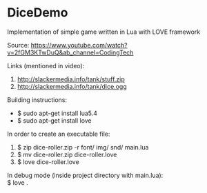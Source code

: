 # DiceDemo
Implementation of simple game written in Lua with LOVE framework

Source: https://www.youtube.com/watch?v=2fGM3KTwDuQ&ab_channel=CodingTech

Links (mentioned in video):
1) http://slackermedia.info/tank/stuff.zip  
2) http://slackermedia.info/tank/dice.ogg  

Building instructions:  
* $ sudo apt-get install lua5.4
* $ sudo apt-get install love

In order to create an executable file:
1) $ zip dice-roller.zip -r font/ img/ snd/ main.lua
2) $ mv dice-roller.zip dice-roller.love
3) $ love dice-roller.love  

In debug mode (inside project directory with main.lua):  
$ love .

